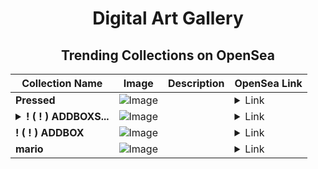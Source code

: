 <div align="center">

# Digital Art Gallery

## Trending Collections on OpenSea

| Collection Name                       | Image                                                                                     | Description                       | OpenSea Link                                                                                          |
|---------------------------------------|-------------------------------------------------------------------------------------------|-----------------------------------|--------------------------------------------------------------------------------------------------------|
| **Pressed** | ![Image](https://i.seadn.io/s/raw/files/bd1fde6deaf36741f24703cb712c0607.jpg?w=500&auto=format?w=200&auto=format) |  | <details><summary>Link</summary>[Pressed](https://opensea.io/collection/pressed-12)</details> |
| **<details><summary>! ( ! ) ADDBOXS...</summary>! ( ! ) ADDBOXS (.)</details>** | ![Image](https://i.seadn.io/s/raw/files/31763be0b2517d92cdaf0832149a8d83.jpg?w=500&auto=format?w=200&auto=format) |  | <details><summary>Link</summary>[! ( ! ) ADDBOXS (.)](https://opensea.io/collection/addboxs-11)</details> |
| **! ( ! ) ADDBOX** | ![Image](https://i.seadn.io/s/raw/files/fbf832cac24d0039778a3e7646eab6cf.png?w=500&auto=format?w=200&auto=format) |  | <details><summary>Link</summary>[! ( ! ) ADDBOX](https://opensea.io/collection/addbox-1072)</details> |
| **mario** | ![Image](https://i.seadn.io/s/raw/files/206c4dc8b41bd2776423f65638d67b7c.jpg?w=500&auto=format?w=200&auto=format) |  | <details><summary>Link</summary>[mario](https://opensea.io/collection/mario-181)</details> |

</div>